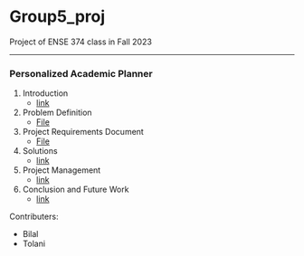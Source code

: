 # Group5_proj
Project of ENSE 374 class in Fall 2023

---

### Personalized Academic Planner

1. Introduction
	- [link](https://www.example.com)
2. Problem Definition
	- [File](https://github.com/ENSE374-F23/group5_proj/blob/main/Business_Case.docx)
3. Project Requirements Document
	- [File](https://github.com/ENSE374-F23/group5_proj/blob/main/Documents/Project_Requirements_Document.docx)
4. Solutions
	- [link](https://www.example.com)
5. Project Management
	- [link](https://www.example.com)
6. Conclusion and Future Work
	- [link](https://www.example.com)

Contributers:
- Bilal
- Tolani
